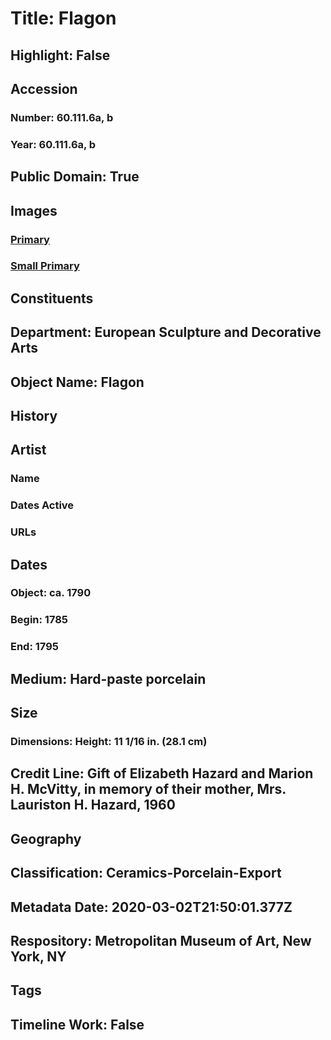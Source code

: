 # Title: Flagon
## Highlight: False
## Accession
### Number: 60.111.6a, b
### Year: 60.111.6a, b
## Public Domain: True
## Images
### [Primary](https://images.metmuseum.org/CRDImages/es/original/171529.jpg)
### [Small Primary](https://images.metmuseum.org/CRDImages/es/web-large/171529.jpg)
## Constituents
## Department: European Sculpture and Decorative Arts
## Object Name: Flagon
## History
## Artist
### Name
### Dates Active
### URLs
## Dates
### Object: ca. 1790
### Begin: 1785
### End: 1795
## Medium: Hard-paste porcelain
## Size
### Dimensions: Height: 11 1/16 in. (28.1 cm)
## Credit Line: Gift of Elizabeth Hazard and Marion H. McVitty, in memory of their mother, Mrs. Lauriston H. Hazard, 1960
## Geography
## Classification: Ceramics-Porcelain-Export
## Metadata Date: 2020-03-02T21:50:01.377Z
## Respository: Metropolitan Museum of Art, New York, NY
## Tags
## Timeline Work: False